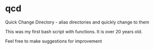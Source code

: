 # qcd
Quick Change Directory - alias directories and quickly change to them

This was my first bash script with functions.  It is over 20 years old.

Feel free to make suggestions for improvement
